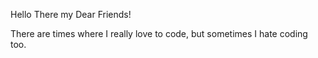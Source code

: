 Hello There my Dear Friends!

There are times where I really love to code, but sometimes I hate coding too. 
